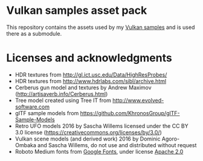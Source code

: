# Vulkan samples asset pack

This repository contains the assets used by my [Vulkan samples](https://github.com/SaschaWillems/Vulkan) and is used there as a submodule.

# Licenses and acknowledgments

- HDR textures from http://gl.ict.usc.edu/Data/HighResProbes/
- HDR textures from http://www.hdrlabs.com/sibl/archive.html
- Cerberus gun model and textures by Andrew Maximov (http://artisaverb.info/Cerberus.html)
- Tree model created using Tree IT from http://www.evolved-software.com
- glTF sample models from https://github.com/KhronosGroup/glTF-Sample-Models
- Retro UFO models 2016 by Sascha Willems licensed under the CC BY 3.0 license (https://creativecommons.org/licenses/by/3.0/)
- Vulkan scene models (and derived work) 2016 by Dominic Agoro-Ombaka and Sascha Willems, do not use and distributed without request
- Roboto Medium fonts from [Google Fonts](https://fonts.google.com), under license [Apache 2.0](http://www.apache.org/licenses/LICENSE-2.0)
